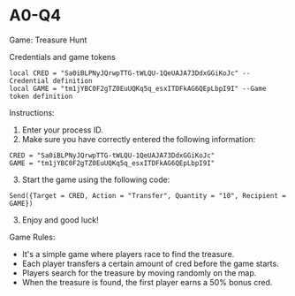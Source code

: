 # A0-Q4
Game: Treasure Hunt


Credentials and game tokens 
```
local CRED = "Sa0iBLPNyJQrwpTTG-tWLQU-1QeUAJA73DdxGGiKoJc" --Credential definition
local GAME = "tm1jYBC0F2gTZ0EuUQKq5q_esxITDFkAG6QEpLbpI9I" --Game token definition
```

Instructions: 
1. Enter your process ID. 
2. Make sure you have correctly entered the following information:   
```
CRED = "Sa0iBLPNyJQrwpTTG-tWLQU-1QeUAJA73DdxGGiKoJc" 
GAME = "tm1jYBC0F2gTZ0EuUQKq5q_esxITDFkAG6QEpLbpI9I"
```
3. Start the game using the following code:
```
Send({Target = CRED, Action = "Transfer", Quantity = "10", Recipient = GAME})
```
3. Enjoy and good luck!


Game Rules: 
- It's a simple game where players race to find the treasure. 
- Each player transfers a certain amount of cred before the game starts. 
- Players search for the treasure by moving randomly on the map. 
- When the treasure is found, the first player earns a 50% bonus cred.
